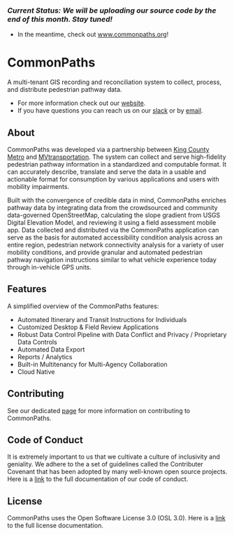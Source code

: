 ### ***Current Status:** We will be uploading our source code by the end of this month. Stay tuned!*
* In the meantime, check out www.commonpaths.org!
# CommonPaths
A multi-tenant GIS recording and reconciliation system to collect, process, and distribute pedestrian pathway data.
* For more information check out our [website](https://commonpaths.org).
* If you have questions you can reach us on our [slack](https://commonpaths.godaddysites.com/contact-us) or by [email](commonpaths@outlook.com).

## About
CommonPaths was developed via a partnership between [King County Metro](https://kingcounty.gov/depts/transportation/metro.aspx?) and [MVtransportation](https://www.mvtransit.com/). The system can collect and serve high-fidelity pedestrian pathway information in a standardized and computable format. It can accurately describe, translate and serve the data in a usable and actionable format for consumption by various applications and users with mobility impairments.

Built with the convergence of credible data in mind, CommonPaths enriches pathway data by integrating data from the crowdsourced and community data-governed OpenStreetMap, calculating the slope gradient from USGS Digital Elevation Model, and reviewing it using a field assessment mobile app. Data collected and distributed via the CommonPaths application can serve as the basis for automated accessibility condition analysis across an entire region, pedestrian network connectivity analysis for a variety of user mobility conditions, and provide granular and automated pedestrian pathway navigation instructions similar to what vehicle experience today through in-vehicle GPS units. 

## Features
A simplified overview of the CommonPaths features:
* Automated Itinerary and Transit Instructions for Individuals
* Customized Desktop & Field Review Applications
* Robust Data Control Pipeline with Data Conflict and Privacy / Proprietary Data Controls
* Automated Data Export
* Reports / Analytics
* Built-in Multitenancy for Multi-Agency Collaboration
* Cloud Native

## Contributing
See our dedicated [page](https://github.com/CommonPaths/CommonPaths/blob/main/CONTRIBUTING.md) for more information on contributing to CommonPaths.

## Code of Conduct 
It is extremely important to us that we cultivate a culture of inclusivity and geniality. We adhere to the a set of guidelines called the Contributer Covenant that has been adopted by many well-known open source projects. Here is a [link](https://github.com/CommonPaths/CommonPaths/blob/main/CODE_OF_CONDUCT.md) to the full documentation of our code of conduct. 

## License 
CommonPaths uses the Open Software License 3.0 (OSL 3.0). Here is a [link](https://github.com/CommonPaths/CommonPaths/blob/main/LICENSE.txt) to the full license documentation. 
